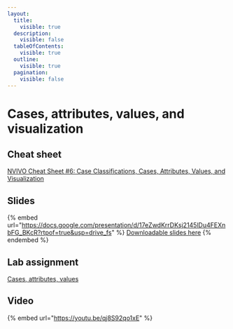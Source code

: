 ```yaml
---
layout:
  title:
    visible: true
  description:
    visible: false
  tableOfContents:
    visible: true
  outline:
    visible: true
  pagination:
    visible: false
---
```


# Cases, attributes, values, and visualization

## Cheat sheet

[NVIVO Cheat Sheet #6: Case Classifications, Cases, Attributes, Values, and Visualization](https://docs.google.com/document/d/17vhK4ILA8V5jB9lAm3LNTZdQm76ARgE8?rtpof=true\&usp=drive_fs)

## Slides

{% embed url="https://docs.google.com/presentation/d/17eZwdKrrDKsj2145lDu4FEXnbFG_BKcR?rtpof=true&usp=drive_fs" %}
[Downloadable slides here](https://docs.google.com/presentation/d/17eZwdKrrDKsj2145lDu4FEXnbFG_BKcR?rtpof=true\&usp=drive_fs)
{% endembed %}

## Lab assignment

[Cases, attributes, values](https://docs.google.com/document/d/17ecGWFBlp1Ksw65CkXpqEWCqzhomhE_n?rtpof=true\&usp=drive_fs)

## Video

{% embed url="https://youtu.be/qj8S92qo1xE" %}
